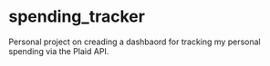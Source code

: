 # spending_tracker

Personal project on creading a dashbaord for tracking my personal spending via the Plaid API.
